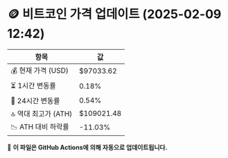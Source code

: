 # 🪙 비트코인 가격 업데이트 (2025-02-09 12:42)

| 항목                | 값 |
|--------------------|----------------|
| 💰 현재 가격 (USD) | $97033.62 |
| ⏳ 1시간 변동률    | 0.18% |
| 📆 24시간 변동률   | 0.54% |
| 🔝 역대 최고가 (ATH) | $109021.48 |
| 📉 ATH 대비 하락률 | -11.03% |

🔄 **이 파일은 GitHub Actions에 의해 자동으로 업데이트됩니다.**
